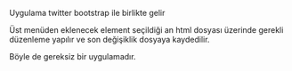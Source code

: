 Uygulama twitter bootstrap ile birlikte gelir

Üst menüden eklenecek element seçildiği an html dosyası üzerinde gerekli düzenleme yapılır ve son değişiklik dosyaya kaydedilir.

Böyle de gereksiz bir uygulamadır.
